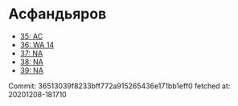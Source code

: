 # Асфандьяров
- [35: AC](35.md)
- [36: WA 14](36.md)
- [37: NA](37.md)
- [38: NA](38.md)
- [39: NA](39.md)

Commit: 36513039f8233bff772a915265436e171bb1eff0
 fetched at: 20201208-181710

